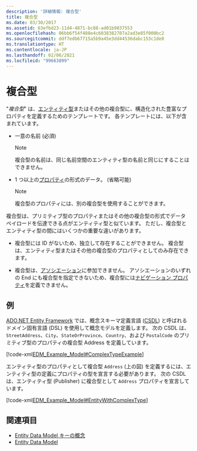 ```yaml
---
description: '詳細情報: 複合型'
title: 複合型
ms.date: 03/30/2017
ms.assetid: 63efbd23-11d4-4871-bc88-ad01b9837553
ms.openlocfilehash: 06bb6f54f488e4c6038382707a2ad3e85f000bc2
ms.sourcegitcommit: ddf7edb67715a5b9a45e3dd44536dabc153c1de0
ms.translationtype: HT
ms.contentlocale: ja-JP
ms.lasthandoff: 02/06/2021
ms.locfileid: "99663899"
---
```

# <a name="complex-type"></a>複合型

"*複合型*" は、[エンティティ型](entity-type.md)またはその他の複合型に、構造化された豊富なプロパティを定義するためのテンプレートです。 各テンプレートには、以下が含まれています。  
  
- 一意の名前  (必須)  
  
    > [!NOTE]
    > 複合型の名前は、同じ名前空間のエンティティ型の名前と同じにすることはできません。  
  
- 1 つ以上の[プロパティ](property.md)の形式のデータ。 (省略可能)   
  
    > [!NOTE]
    > 複合型のプロパティには、別の複合型を使用することができます。  
  
 複合型は、プリミティブ型のプロパティまたはその他の複合型の形式でデータ ペイロードを伝達できる点がエンティティ型と似ています。 ただし、複合型とエンティティ型の間にはいくつかの重要な違いがあります。  
  
- 複合型には ID がないため、独立して存在することができません。 複合型は、エンティティ型またはその他の複合型のプロパティとしてのみ存在できます。  
  
- 複合型は、[アソシエーション](association-type.md)に参加できません。 アソシエーションのいずれの End にも複合型を指定できないため、複合型には[ナビゲーション プロパティ](navigation-property.md)を定義できません。  
  
## <a name="example"></a>例  

 [ADO.NET Entity Framework](./ef/index.md) では、概念スキーマ定義言語 ([CSDL](/ef/ef6/modeling/designer/advanced/edmx/csdl-spec)) と呼ばれるドメイン固有言語 (DSL) を使用して概念モデルを定義します。 次の CSDL は、`StreetAddress`、`City`、`StateOrProvince`、`Country`、および `PostalCode` のプリミティブ型のプロパティの複合型 Address を定義しています。  
  
 [!code-xml[EDM_Example_Model#ComplexTypeExample](../../../../samples/snippets/xml/VS_Snippets_Data/edm_example_model/xml/books2.edmx#complextypeexample)]  
  
 エンティティ型のプロパティとして複合型 `Address` (上の図) を定義するには、エンティティ型の定義にプロパティの型を宣言する必要があります。 次の CSDL は、エンティティ型 (Publisher) に複合型として `Address` プロパティを宣言しています。  
  
 [!code-xml[EDM_Example_Model#EntityWithComplexType](../../../../samples/snippets/xml/VS_Snippets_Data/edm_example_model/xml/books3.edmx#entitywithcomplextype)]  
  
## <a name="see-also"></a>関連項目

- [Entity Data Model キーの概念](entity-data-model-key-concepts.md)
- [Entity Data Model](entity-data-model.md)
